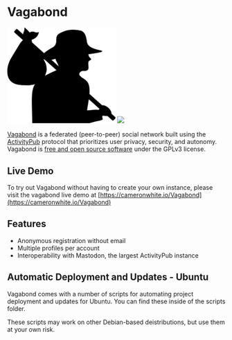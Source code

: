 # Vagabond

<img src="https://raw.githubusercontent.com/CameronWhiteCS/Vagabond/3413faeb3e8cc08dee50a24766086c737ef68a56/client/src/img/Vagabond_Logo.svg" width="250">

<img src="https://i.imgur.com/NsgD4BW.png">

[Vagabond](https://www.teamvagabond.com) is a federated (peer-to-peer) social network built using the [ActivityPub](https://activitypub.rocks/) protocol that prioritizes user privacy, security, and autonomy. Vagabond is [free and open source software](https://www.gnu.org/licenses/gpl-3.0.en.html) under the GPLv3 license.  

## Live Demo

To try out Vagabond without having to create your own instance, please visit the vagabond live demo at [https://cameronwhite.io/Vagabond](https://cameronwhite.io/Vagabond)

## Features

* Anonymous registration without email
* Multiple profiles per account
* Interoperability with Mastodon, the largest ActivityPub instance

## Automatic Deployment and Updates - Ubuntu

Vagabond comes with a number of scripts for automating project deployment and updates for Ubuntu. You can find these inside of the scripts folder.

These scripts may work on other Debian-based deistributions, but use them at your own risk. 
